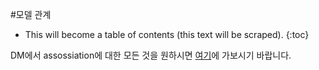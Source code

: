 #모델 관계

* This will become a table of contents (this text will be scraped).
{:toc}

DM에서 assossiation에 대한 모든 것을 원하시면 [여기](http://datamapper.org/doku.php?id=docs:associations)에 가보시기 바랍니다.
